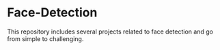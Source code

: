 # Face-Detection
This repository includes several projects related to face detection and go from simple to challenging.
